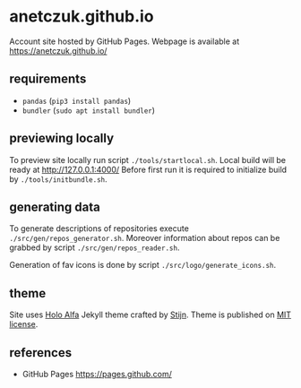 # anetczuk.github.io

Account site hosted by GitHub Pages. Webpage is available at https://anetczuk.github.io/


## requirements

- `pandas` (`pip3 install pandas`)
- `bundler` (`sudo apt install bundler`)


## previewing locally

To preview site locally run script `./tools/startlocal.sh`. Local build will be ready at http://127.0.0.1:4000/ Before first run it is required to
initialize build by `./tools/initbundle.sh`.


## generating data

To generate descriptions of repositories execute `./src/gen/repos_generator.sh`. 
Moreover information about repos can be grabbed by script `./src/gen/repos_reader.sh`.

Generation of fav icons is done by script `./src/logo/generate_icons.sh`.


## theme

Site uses [Holo Alfa](http://stijnvc.github.io/holo-alfa) Jekyll theme crafted by [Stijn](http://stijnvc.github.io/holo-alfa). Theme is published on [MIT license](http://opensource.org/licenses/MIT).


## references 

- GitHub Pages https://pages.github.com/
